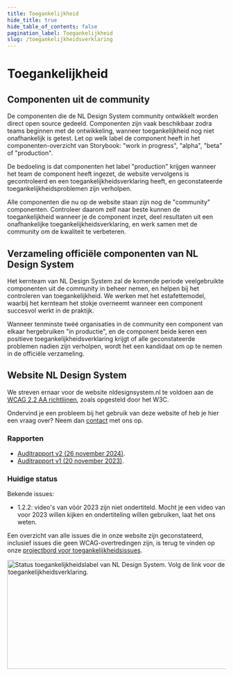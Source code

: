 ```yaml
---
title: Toegankelijkheid
hide_title: true
hide_table_of_contents: false
pagination_label: Toegankelijkheid
slug: /toegankelijkheidsverklaring
---
```


# Toegankelijkheid

## Componenten uit de community

De componenten die de NL Design System community ontwikkelt worden direct open source gedeeld.
Componenten zijn vaak beschikbaar zodra teams beginnen met de ontwikkeling, wanneer toegankelijkheid nog niet onafhankelijk is getest.
Let op welk label de component heeft in het componenten-overzicht van Storybook: "work in progress", "alpha", "beta" of "production".

De bedoeling is dat componenten het label "production" krijgen wanneer het team de component heeft ingezet, de website vervolgens is gecontroleerd en een toegankelijkheidsverklaring heeft, en geconstateerde toegankelijkheidsproblemen zijn verholpen.

Alle componenten die nu op de website staan zijn nog de "community" componenten. Controleer daarom zelf naar beste kunnen de toegankelijkheid wanneer je de component inzet, deel resultaten uit een onafhankelijke toegankelijkheidsverklaring, en werk samen met de community om de kwaliteit te verbeteren.

## Verzameling officiële componenten van NL Design System

Het kernteam van NL Design System zal de komende periode veelgebruikte componenten uit de community in beheer nemen, en helpen bij het controleren van toegankelijkheid. We werken met het estafettemodel, waarbij het kernteam het stokje overneemt wanneer een component succesvol werkt in de praktijk.

Wanneer tenminste twéé organisaties in de community een component van elkaar hergebruiken "in productie", en de component beide keren een positieve toegankelijkheidsverklaring krijgt of alle geconstateerde problemen nadien zijn verholpen, wordt het een kandidaat om op te nemen in de officiële verzameling.

## Website NL Design System

We streven ernaar voor de website nldesignsystem.nl te voldoen aan de [WCAG 2.2 AA richtlijnen](https://www.w3.org/TR/WCAG22/), zoals opgesteld door het W3C.

Ondervind je een probleem bij het gebruik van deze website of heb je hier een vraag over?
Neem dan [contact](https://nldesignsystem.nl/project/kernteam) met ons op.

### Rapporten

- [Auditrapport v2 (26 november 2024)](/toegankelijkheidsverklaring/rapport-2024).
- [Auditrapport v1 (20 november 2023)](/toegankelijkheidsverklaring/rapport-2023).

### Huidige status

Bekende issues:

- 1.2.2: video's van vóór 2023 zijn niet ondertiteld. Mocht je een video van voor 2023 willen kijken en ondertiteling willen gebruiken, laat het ons weten.

Een overzicht van alle issues die in onze website zijn geconstateerd, inclusief issues die geen WCAG-overtredingen zijn, is terug te vinden op onze [projectbord voor toegankelijkheidsissues](https://github.com/orgs/nl-design-system/projects/17/views/1).

<p>
<a href="https://www.toegankelijkheidsverklaring.nl/register/12250">
  <img src="https://www.toegankelijkheidsverklaring.nl/files/verklaring/label/c35c932f9287cfbe2ced503c9d3fa04d.12250.svg?1700559665" alt="Status toegankelijkheidslabel van NL Design System. Volg de link voor de volledige toegankelijkheidsverklaring." width="692" height="251" />
</a>
</p>
